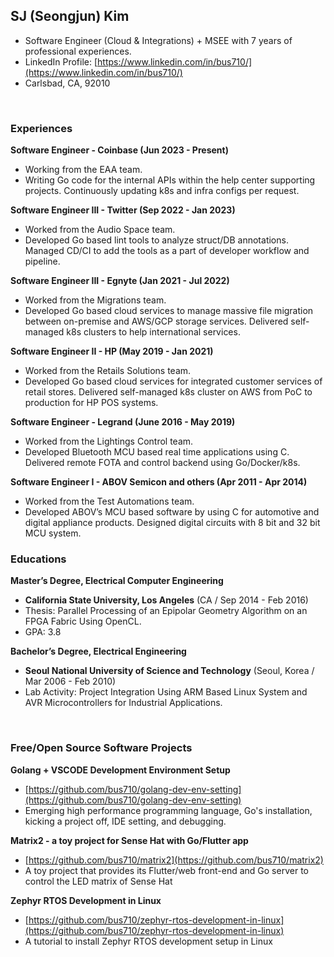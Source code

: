 ## SJ (Seongjun) Kim 
- Software Engineer (Cloud & Integrations) + MSEE with 7 years of professional experiences.
- LinkedIn Profile: [https://www.linkedin.com/in/bus710/](https://www.linkedin.com/in/bus710/)
- Carlsbad, CA, 92010

<br/>

### Experiences

**Software Engineer - Coinbase (Jun 2023 - Present)**
- Working from the EAA team.
- Writing Go code for the internal APIs within the help center supporting projects. Continuously updating k8s and infra configs per request.

**Software Engineer III - Twitter (Sep 2022 - Jan 2023)**
- Worked from the Audio Space team.
- Developed Go based lint tools to analyze struct/DB annotations. Managed CD/CI to add the tools as a part of developer workflow and pipeline.
 
**Software Engineer III - Egnyte (Jan 2021 - Jul 2022)**
- Worked from the Migrations team. 
- Developed Go based cloud services to manage massive file migration between on-premise and AWS/GCP storage services. Delivered self-managed k8s clusters to help international services.

**Software Engineer II - HP (May 2019 - Jan 2021)**
- Worked from the Retails Solutions team. 
- Developed Go based cloud services for integrated customer services of retail stores. Delivered self-managed k8s cluster on AWS from PoC to production for HP POS systems.

**Software Engineer - Legrand (June 2016 - May 2019)**
- Worked from the Lightings Control team. 
- Developed Bluetooth MCU based real time applications using C. Delivered remote FOTA and control backend using Go/Docker/k8s. 

**Software Engineer I - ABOV Semicon and others (Apr 2011 - Apr 2014)**
- Worked from the Test Automations team. 
- Developed ABOV’s MCU based software by using C for automotive and digital appliance products. Designed digital circuits with 8 bit and 32 bit MCU system. 
 
<div style="page-break-after: always;"></div>

### Educations

**Master’s Degree, Electrical Computer Engineering**
- **California State University, Los Angeles** (CA / Sep 2014 - Feb 2016)
- Thesis: Parallel Processing of an Epipolar Geometry Algorithm on an FPGA Fabric Using OpenCL.
- GPA: 3.8

**Bachelor’s Degree, Electrical Engineering**
- **Seoul National University of Science and Technology** (Seoul, Korea / Mar 2006 - Feb 2010)
- Lab Activity: Project Integration Using ARM Based Linux System and AVR Microcontrollers for Industrial Applications.

<br/>

### Free/Open Source Software Projects

**Golang + VSCODE Development Environment Setup**
- [https://github.com/bus710/golang-dev-env-setting](https://github.com/bus710/golang-dev-env-setting)
- Emerging high performance programming language, Go's installation, kicking a project off, IDE setting, and debugging.
 
**Matrix2 - a toy project for Sense Hat with Go/Flutter app**
- [https://github.com/bus710/matrix2](https://github.com/bus710/matrix2)
- A toy project that provides its Flutter/web front-end and Go server to control the LED matrix of Sense Hat

**Zephyr RTOS Development in Linux**
- [https://github.com/bus710/zephyr-rtos-development-in-linux](https://github.com/bus710/zephyr-rtos-development-in-linux)
- A tutorial to install Zephyr RTOS development setup in Linux